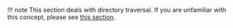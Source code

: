 !!! note
    This section deals with directory traversal. If you are unfamiliar with this concept, please see [this section](../core-api/directories.md#directory-traversal).